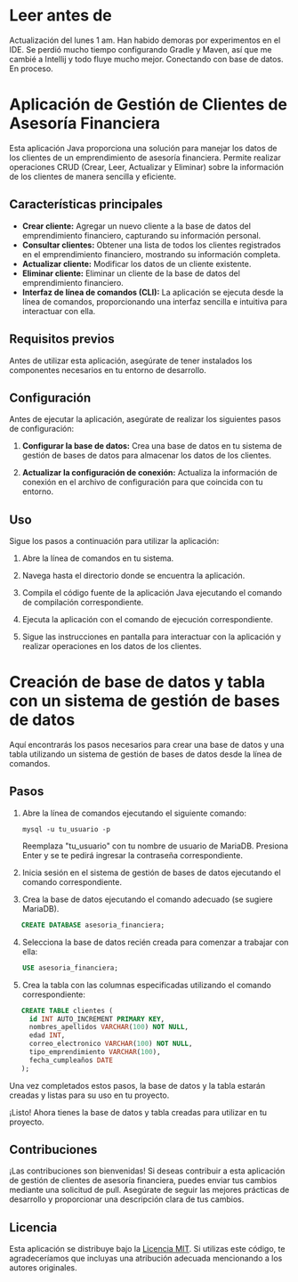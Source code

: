 # Leer antes de

Actualización del lunes 1 am. Han habido demoras por experimentos en el IDE. Se perdió mucho tiempo configurando Gradle y Maven, así que me cambié a Intellij y todo fluye mucho mejor. Conectando con base de datos. En proceso.

# Aplicación de Gestión de Clientes de Asesoría Financiera

Esta aplicación Java proporciona una solución para manejar los datos de los clientes de un emprendimiento de asesoría financiera. Permite realizar operaciones CRUD (Crear, Leer, Actualizar y Eliminar) sobre la información de los clientes de manera sencilla y eficiente.

## Características principales

- **Crear cliente:** Agregar un nuevo cliente a la base de datos del emprendimiento financiero, capturando su información personal.
- **Consultar clientes:** Obtener una lista de todos los clientes registrados en el emprendimiento financiero, mostrando su información completa.
- **Actualizar cliente:** Modificar los datos de un cliente existente.
- **Eliminar cliente:** Eliminar un cliente de la base de datos del emprendimiento financiero.
- **Interfaz de línea de comandos (CLI):** La aplicación se ejecuta desde la línea de comandos, proporcionando una interfaz sencilla e intuitiva para interactuar con ella.

## Requisitos previos

Antes de utilizar esta aplicación, asegúrate de tener instalados los componentes necesarios en tu entorno de desarrollo.

## Configuración

Antes de ejecutar la aplicación, asegúrate de realizar los siguientes pasos de configuración:

1. **Configurar la base de datos:** Crea una base de datos en tu sistema de gestión de bases de datos para almacenar los datos de los clientes.

2. **Actualizar la configuración de conexión:** Actualiza la información de conexión en el archivo de configuración para que coincida con tu entorno.

## Uso

Sigue los pasos a continuación para utilizar la aplicación:

1. Abre la línea de comandos en tu sistema.

2. Navega hasta el directorio donde se encuentra la aplicación.

3. Compila el código fuente de la aplicación Java ejecutando el comando de compilación correspondiente.

4. Ejecuta la aplicación con el comando de ejecución correspondiente.

5. Sigue las instrucciones en pantalla para interactuar con la aplicación y realizar operaciones en los datos de los clientes.



# Creación de base de datos y tabla con un sistema de gestión de bases de datos

Aquí encontrarás los pasos necesarios para crear una base de datos y una tabla utilizando un sistema de gestión de bases de datos desde la línea de comandos.

## Pasos

1. Abre la línea de comandos ejecutando el siguiente comando:
   ```shell
   mysql -u tu_usuario -p
   ```
   Reemplaza "tu_usuario" con tu nombre de usuario de MariaDB. Presiona Enter y se te pedirá ingresar la contraseña correspondiente.


2. Inicia sesión en el sistema de gestión de bases de datos ejecutando el comando correspondiente.

3. Crea la base de datos ejecutando el comando adecuado (se sugiere MariaDB).
```sql
   CREATE DATABASE asesoria_financiera;
   ```

4. Selecciona la base de datos recién creada para comenzar a trabajar con ella:
   ```sql
   USE asesoria_financiera;
   ```

5. Crea la tabla con las columnas especificadas utilizando el comando correspondiente:
```sql
   CREATE TABLE clientes (
     id INT AUTO_INCREMENT PRIMARY KEY,
     nombres_apellidos VARCHAR(100) NOT NULL,
     edad INT,
     correo_electronico VARCHAR(100) NOT NULL,
     tipo_emprendimiento VARCHAR(100),
     fecha_cumpleaños DATE
   );
   ```

Una vez completados estos pasos, la base de datos y la tabla estarán creadas y listas para su uso en tu proyecto.

¡Listo! Ahora tienes la base de datos y tabla creadas para utilizar en tu proyecto.



## Contribuciones

¡Las contribuciones son bienvenidas! Si deseas contribuir a esta aplicación de gestión de clientes de asesoría financiera, puedes enviar tus cambios mediante una solicitud de pull. Asegúrate de seguir las mejores prácticas de desarrollo y proporcionar una descripción clara de tus cambios.

## Licencia

Esta aplicación se distribuye bajo la [Licencia MIT](LICENSE). Si utilizas este código, te agradeceríamos que incluyas una atribución adecuada mencionando a los autores originales.
